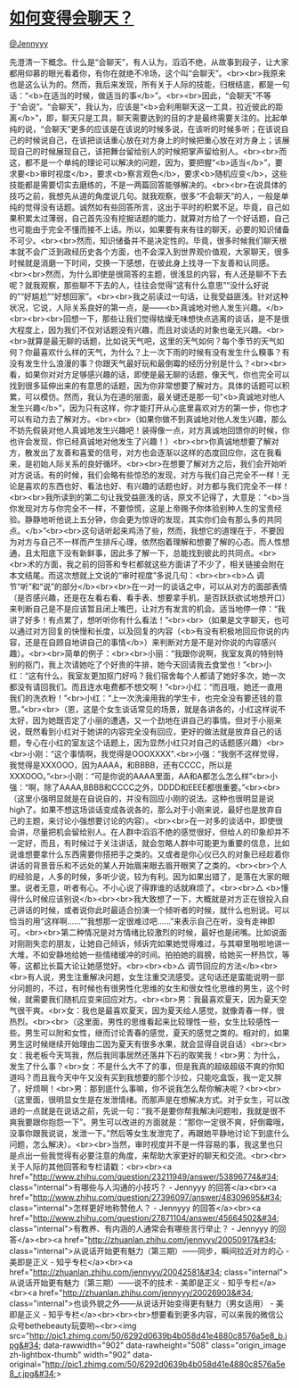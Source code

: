 
#  [如何变得会聊天？](https://zhihu.com/questions/22867272)



[@Jennyyy](https://zhihu.com/people/d366cd9b6ece8d5140532dd5a91fea6d)

先澄清一下概念。什么是“会聊天”，有人认为，滔滔不绝，从故事到段子，让大家都用仰慕的眼光看着你，有你在就绝不冷场，这个叫“会聊天”。&lt;br&gt;&lt;br&gt;我原来也是这么认为的。然而，我后来发现，所有关于人际的技能，归根结底，都是一句话：“&lt;b&gt;在适当的时候，做适当的事&lt;/b&gt;”。&lt;br&gt;&lt;br&gt;因此，“会聊天”不等于“会说”。“会聊天”，我认为，应该是“&lt;b&gt;会利用聊天这一工具，拉近彼此的距离&lt;/b&gt;”，即，聊天只是工具，聊天需要达到的目的才是最终需要关注的。比起单纯的说，“会聊天”更多的应该是在该说的时候多说，在该听的时候多听；在该说自己的时候说自己，在该把谈话重心放在对方身上的时候把重心放在对方身上；该展现自己的时候展现自己，该把舞台留给别人的时候把掌声留给别人。&lt;br&gt;&lt;br&gt;而这，都不是一个单纯的理论可以解决的问题，因为，要把握“&lt;b&gt;适当&lt;/b&gt;”，要求要&lt;b&gt;审时视度&lt;/b&gt;，要求&lt;b&gt;察言观色&lt;/b&gt;，要求&lt;b&gt;随机应变&lt;/b&gt;，这些技能都是需要切实去磨练的，不是一两篇回答能够解决的。&lt;br&gt;&lt;br&gt;在说具体的技巧之前，我想先从道的角度说几句。就我观察，很多“不会聊天”的人，一般是单纯的觉得没有话题。诚然如有些回答所言，这出于平时的积累不足。毕竟，自己如果积累太过薄弱，自己首先没有挖掘话题的能力，就算对方给了一个好话题，自己也可能由于完全不懂而接不上话。所以，如果要有来有往的聊天，必要的知识储备不可少。&lt;br&gt;&lt;br&gt;然而，知识储备并不是决定性的。毕竟，很多时候我们聊天根本就不会广泛到政经历史各个方面，也不会深入到世界观价值观，大家聊天，很多时候就是消磨一下时间，交换一下感想，在彼此身上找寻一下友善和认同感。&lt;br&gt;&lt;br&gt;然而，为什么即使是很简答的主题，很浅显的内容，有人还是聊不下去呢？就我观察，那些聊不下去的人，往往会觉得“这有什么意思”“没什么好说的”“好尴尬”“好想回家”。&lt;br&gt;&lt;br&gt;我之前读过一句话，让我受益匪浅。针对这种状况，它说，人际关系良好的第一点，是——&lt;b&gt;真诚地对他人发生兴趣。&lt;/b&gt;&lt;br&gt;&lt;br&gt;&lt;br&gt;回想一下，那些让我们觉得枯燥无味想快点逃离的谈话，是不是很大程度上，因为我们不仅对话题没有兴趣，而且对谈话的对象也毫无兴趣。&lt;br&gt;&lt;br&gt;就算是最无聊的话题，比如说天气吧，这里的天气如何？每个季节的天气如何？你最喜欢什么样的天气，为什么？上一次下雨的时候有没有发生什么糗事？有没有发生什么浪漫的事？你跟天气最好玩和最倒霉的经历分别是什么？&lt;br&gt;&lt;br&gt;看，如果你对对方足够感兴趣的话，即使是最无聊的话题，像天气，你也完全可以找到很多延伸出来的有意思的话题，因为你非常想要了解对方。具体的话题可以积累，可以模仿。然而，我认为在道的层面，最关键还是那一句“&lt;b&gt;真诚地对他人发生兴趣&lt;/b&gt;”，因为只有这样，你才能打开从心底里喜欢对方的第一步，你也才可以有动力去了解对方。&lt;br&gt;&lt;br&gt;（如果你做不到真诚地对他人发生兴趣，那么不妨先假装对他人真诚地发生兴趣吧！装得像一点，对方真诚地回馈你的时候，你也许会发现，你已经真诚地对他发生了兴趣！）&lt;br&gt;&lt;br&gt;你真诚地想要了解对方，散发出了友善和喜爱的信号，对方也会逐渐以这样的态度回应你，这在我看来，是初始人际关系的良好循环。&lt;br&gt;&lt;br&gt;在想要了解对方之后，我们会开始听对方说话。有的时候，我们会略有些惊恐的发现，对方与我们自己完全不一样！无论是喜欢的东西也好、看法也好、有兴趣的话题也好，对方都与我们完全不一样！&lt;br&gt;&lt;br&gt;我所读到的第二句让我受益匪浅的话，原文不记得了，大意是：“&lt;b&gt;当你发现对方与你完全不一样，不要惊慌，这是上帝赐予你体验别种人生的宝贵经验。静静地听他说上五分钟，你会更为惊讶的发现，其实你们会有那么多的共同点。&lt;/b&gt;”&lt;br&gt;&lt;br&gt;这句话听起来鸡汤了些，然而，我想它的道理在于，不要因为对方与自己不一样而产生排斥心理，依然抱着理解和想要了解的心态。而人性想通，且太阳底下没有新鲜事，因此多了解一下，总能找到彼此的共同点。&lt;br&gt;&lt;br&gt;术的方面，我之前的回答和专栏都就这些方面讲了不少了，相关链接会附在本文结尾。而这次想就上文说的“审时视度”多说几句：&lt;br&gt;&lt;br&gt;&lt;b&gt;△ 调节“听”和“说”的部分&lt;/b&gt;&lt;br&gt;&lt;br&gt;在一对一的谈话之中，可以从对方的面部表情（是否感兴趣，还是在左看右看、看手表、想要拿手机，是否跃跃欲试地想开口）来判断自己是不是应该暂且闭上嘴巴，让对方有发言的机会。适当地停一停：“我讲了好多！有点累了，想听听你有什么看法！”&lt;br&gt;&lt;br&gt;（如果是文字聊天，也可以通过对方回复的快慢和长度，以及回复的内容（&lt;b&gt;有没有积极地回应你说的内容，还是在自顾自地讲自己的事情&lt;/b&gt;）来判断对方是不是对你说的内容感兴趣）。&lt;br&gt;&lt;br&gt;简单的例子：&lt;br&gt;&lt;br&gt;小丽：“我跟你说啊，我室友真的特别特别的抠门，我上次请她吃了个好贵的牛排，她今天回请我去食堂也！”&lt;br&gt;小红：“这有什么，我室友更加抠门好吗？我们宿舍每个人都请了她好多次，她一次都没有请回我们。而且连水电费都不想交啊！”&lt;br&gt;小红：“而且哦，她还一直用我们的洗衣粉！”&lt;br&gt;小红：“上一次洗澡用我的学生卡，也完全没有要还钱的意思。”&lt;br&gt;&lt;br&gt;（恩，这是个女生谈话常见的场景，就是各讲各的，小红这样说不太好，因为她既否定了小丽的遭遇，又一个劲地在讲自己的事情。但对于小丽来说，既然看到小红对于她讲的内容完全没有回应，更好的做法就是放弃自己的话题，专心在小红的室友这个话题上，因为显然小红只对自己的话题感兴趣）&lt;br&gt;&lt;br&gt;小刚：“这个事情啊，我觉得是OOOXXXX&#34;.&lt;br&gt;小强：“我倒不这样觉得，我觉得是XXXOOO，因为AAAA，和BBBB，还有CCCC，所以是XXXOOO。”&lt;br&gt;小刚：“可是你说的AAAA里面，AA和A都怎么怎么样”&lt;br&gt;小强：“啊，除了AAAA,BBBB和CCCC之外，DDDD和EEEE都很重要。”&lt;br&gt;&lt;br&gt;（这里小强明显就是在自说自的，并没有回应小刚的说法。这种也很明显是说high了。如果不想这场谈话变成各说各的，那么对于小刚来说，最好也是放弃自己的主题，来讨论小强想要讨论的内容）。&lt;br&gt;&lt;br&gt;在一对多的谈话中，即使很会讲，尽量把机会留给别人。在人群中滔滔不绝的感觉很好，但给人的印象却并不一定好，而且，有时候过于关注讲话，就会忽略人群中可能更为重要的信息，比如说谁想要拿什么东西需要你搭把手之类的。又或者是你心仪已久的对象已经趁着你讲话的背景音乐和不远处的某人开始眉来眼去眉开眼笑了之类的。&lt;br&gt;&lt;br&gt;个人的经验是，人多的时候，多听少说，较为有利。因为如果出错了，是落在大家的眼里。说者无意，听者有心。不小心说了得罪谁的话就麻烦了。&lt;br&gt;&lt;br&gt;△ &lt;b&gt;懂得什么时候应该别说&lt;/b&gt;&lt;br&gt;&lt;br&gt;我大致想了一下，大概就是对方正在很投入自己讲话的时候，或者说你此时最适合扮演一个倾听者的时候，就什么也别说。可以恰当的用“这样啊……”“我想那一定很难过吧……”来表示自己在听，没有走神即可。&lt;br&gt;&lt;br&gt;第二种情况是对方情绪比较激烈的时候，最好也是闭嘴。比如说面对刚刚失恋的朋友，让她自己倾诉，倾诉完如果她觉得难过，与其噼里啪啦地讲一大堆，不如安静地给她一些情绪缓冲的时间。拍拍她的肩膀，给她买一杯热饮，等等，这都比长篇大论让她感觉好。&lt;br&gt;&lt;br&gt;&lt;b&gt;△ 调节回应的方法&lt;/b&gt;&lt;br&gt;&lt;br&gt;有人说，男生注重解决问题，女生注重交流感受。这句话还是蛮能说明一部分问题的，不过，有时候也有很男性化思维的女生和很女性化思维的男生，这个时候，就需要我们随机应变来回应对方。&lt;br&gt;&lt;br&gt;男：我最喜欢夏天，因为夏天空气很干爽。&lt;br&gt;女：我也是最喜欢夏天，因为夏天给人感觉，就像青春一样，很热烈。&lt;br&gt;&lt;br&gt;（这里面，男性的思维看起来比较理性一些，女生比较感性一些。男生可以附和女性，继而讨论青春的感觉，夏天的感觉之类的。相对的，如果男生这时候继续开始理由二因为夏天有很多水果，就会显得自说自话）&lt;br&gt;&lt;br&gt;女：我老板今天骂我，然后我同事居然还落井下石的取笑我！&lt;br&gt;男：为什么，发生了什么事？&lt;br&gt;女：不是什么大不了的事，但是我真的超级超级不爽的你知道吗？而且我今天中午又没有买到我想要的那个沙拉，只能吃盒饭，我一定又胖了，好烦啊！&lt;br&gt;男：那到底什么事嘛，你不说我怎么帮你解决呢？&lt;br&gt;&lt;br&gt;（这里面，很明显女生是在发泄情绪。而那声是在想解决方式。对于女生，可以改进的一点就是在说话之前，先说一句：“我不是要你帮我解决问题啦，我就是很不爽我要跟你抱怨一下”。男生可以改进的方面就是：“那你一定很不爽，好倒霉哦，没事你跟我说说，发泄一下。”然后等女生发泄完了，再跟她平静地讨论下到底什么问题，怎么解决）。&lt;br&gt;&lt;br&gt;当然，审时视度并不是一件容易的事，我这里也只是点出一些我觉得有必要注意的角度，来帮助大家更好的聊天和交流。&lt;br&gt;&lt;br&gt;关于人际的其他回答和专栏请戳：&lt;br&gt;&lt;br&gt;&lt;a href=&#34;http://www.zhihu.com/question/23211949/answer/53896774&#34; class=&#34;internal&#34;&gt;有哪些与人沟通的小技巧？ - Jennyyy 的回答&lt;/a&gt;&lt;br&gt;&lt;a href=&#34;http://www.zhihu.com/question/27396097/answer/48309695&#34; class=&#34;internal&#34;&gt;怎样更好地称赞他人？ - Jennyyy 的回答&lt;/a&gt;&lt;br&gt;&lt;a href=&#34;http://www.zhihu.com/question/27871104/answer/45664502&#34; class=&#34;internal&#34;&gt;有教养、有内涵的人通常会有哪些言行举止？ - Jennyyy 的回答&lt;/a&gt;&lt;br&gt;&lt;a href=&#34;http://zhuanlan.zhihu.com/jennyyy/20050917&#34; class=&#34;internal&#34;&gt;从说话开始更有魅力（第三期）——同步，瞬间拉近对方的心 - 美即是正义 - 知乎专栏&lt;/a&gt;&lt;br&gt;&lt;a href=&#34;http://zhuanlan.zhihu.com/jennyyy/20042581&#34; class=&#34;internal&#34;&gt;从说话开始更有魅力（第三期）——说不的技术 - 美即是正义 - 知乎专栏&lt;/a&gt;&lt;br&gt;&lt;a href=&#34;http://zhuanlan.zhihu.com/jennyyy/20026903&#34; class=&#34;internal&#34;&gt;也谈外貌之外——从说话开始变得更有魅力（男女适用） - 美即是正义 - 知乎专栏&lt;/a&gt;&lt;br&gt;&lt;br&gt;&lt;br&gt;想要看到更多内容，可以来我的微信公众号bethebeauty玩耍哟~&lt;br&gt;&lt;img src=&#34;http://pic1.zhimg.com/50/6292d0639b4b058d41e4880c8576a5e8_b.jpg&#34; data-rawwidth=&#34;902&#34; data-rawheight=&#34;508&#34; class=&#34;origin_image zh-lightbox-thumb&#34; width=&#34;902&#34; data-original=&#34;http://pic1.zhimg.com/50/6292d0639b4b058d41e4880c8576a5e8_r.jpg&#34;&gt;